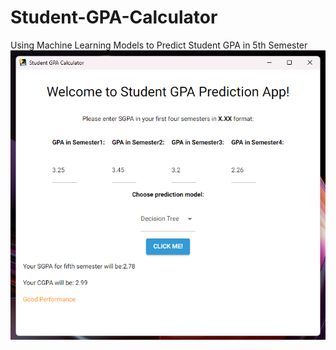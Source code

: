 # Student-GPA-Calculator
Using Machine Learning Models to Predict Student GPA in 5th Semester
![Image](https://github.com/farazaraf/Student-GPA-Calculator/blob/main/Screenshot%202024-01-16%20121152.png)
